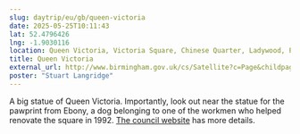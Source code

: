```yaml
---
slug: daytrip/eu/gb/queen-victoria
date: 2025-05-25T10:11:43
lat: 52.4796426
lng: -1.9030116
location: Queen Victoria, Victoria Square, Chinese Quarter, Ladywood, Park Central, Birmingham, West Midlands, B1 1BB, United Kingdom
title: Queen Victoria
external_url: http://www.birmingham.gov.uk/cs/Satellite?c=Page&childpagename=WT-General%2FPageLayout&cid=1223092626187&pagename=BCC%2FCommon%2FWrapper%2FWrapper
poster: "Stuart Langridge"
---
```

A big statue of Queen Victoria. Importantly, look out near the statue for the pawprint from Ebony, a dog belonging to one of the workmen who helped renovate the square in 1992. [The council website](https://www.birmingham.gov.uk/info/50050/culture_arts_and_heritage/190/statues_and_public_art/8) has more details.